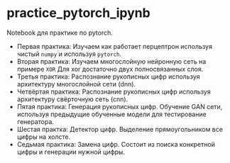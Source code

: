# practice_pytorch_ipynb
Notebook для практике по pytorch.

* Первая практика: Изучаем как работает перцептрон используя чистый `numpy` и используя `pytorch`.  
* Вторая практика: Изучаем многослойную нейронную сеть на примере `XOR` Для xor достаточно двух полносвязанных слоя.  
* Третья практика: Распознание рукописных цифр используя архитектуру многослойной сети (dnn).
* Четвёртая практика: Распознание рукописных цифр используя архитектуру свёрточную сеть (cnn).
* Пятая практика: Генерация рукописных цифр. Обучение GAN сети, используя предыдущие обученные модели для тестирование генератора.
* Шестая практка: Детектор цифр. Выделение прямоугольником все цифры на холсте.
* Седьмая практика: Замена цифр. Состоит из поиска конкретной цифры и генерации нужной цифры.
